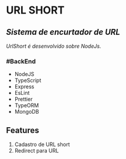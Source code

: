 # URL SHORT

## _Sistema de encurtador de URL_

_UrlShort é desenvolvido sobre NodeJs._

### #BackEnd

-   NodeJS
-   TypeScript
-   Express
-   EsLint
-   Prettier
-   TypeORM
-   MongoDB

## Features

1. Cadastro de URL short
2. Redirect para URL
